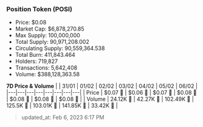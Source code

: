 
  ### Position Token (POSI)
  - Price: $0.08
  - Market Cap: $6,878,270.85
  - Max Supply: 100,000,000
  - Total Supply: 90,971,208.002
  - Circulating Supply: 90,559,364.538
  - Total Burn: 411,843.464
  - Holders: 719,827
  - Transactions: 5,642,408
  - Volume: $388,128,363.58

  **7D Price & Volume**
  | | 31&#x2F;01 | 01&#x2F;02 | 02&#x2F;02 | 03&#x2F;02 | 04&#x2F;02 | 05&#x2F;02 | 06&#x2F;02 |
  |---|---|---|---|---|---|---|---|
  | Price | $0.07 🔻 | $0.06 🔻 | $0.07 🚀 | $0.08 🚀 | $0.08 🚀 | $0.08 🔻 | $0.08 🔻 |
  | Volume | 24.12K 🔻 | 42.27K 🚀 | 102.49K 🚀 | 125.5K 🚀 | 103.01K 🔻 | 141.85K 🚀 | 33.42K 🔻 |

  > updated_at: Feb 6, 2023 6:17 PM
